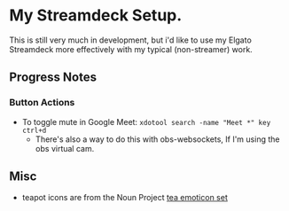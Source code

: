 # My Streamdeck Setup.

This is still very much in development, but i'd like to use my Elgato Streamdeck
more effectively with my typical (non-streamer) work.

## Progress Notes

### Button Actions
* To toggle mute in Google Meet:
    `xdotool search -name "Meet *" key ctrl+d`
    * There's also a way to do this with obs-websockets, If I'm using the obs virtual cam.

## Misc
- teapot icons are from the Noun Project [tea emoticon set](https://thenounproject.com/aomam/collection/teapot-emoticons-line)